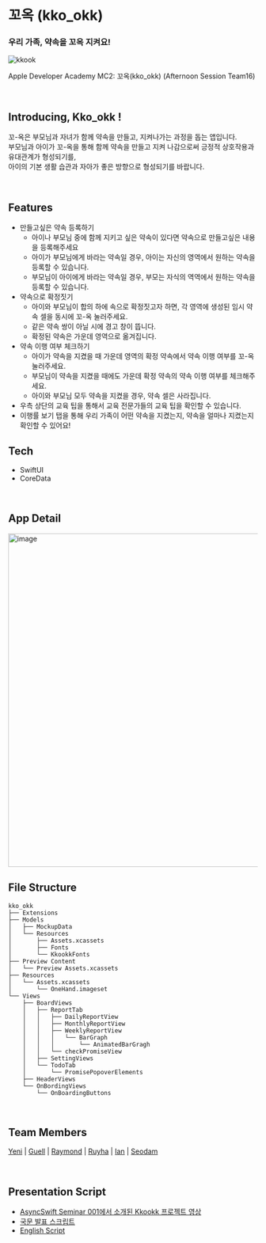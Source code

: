 # 꼬옥 (kko_okk)
### 우리 가족, 약속을 꼬옥 지켜요!
![kkook](https://user-images.githubusercontent.com/77262576/202895999-ae3246fb-6604-4404-9b75-15a79f8a2d3c.png)


Apple Developer Academy MC2: 꼬옥(kko_okk) (Afternoon Session Team16)


<br>

## Introducing, Kko_okk !
꼬-옥은 부모님과 자녀가 함께 약속을 만들고, 지켜나가는 과정을 돕는 앱입니다.  
부모님과 아이가 꼬-옥을 통해 함께 약속을 만들고 지켜 나감으로써
긍정적 상호작용과 유대관계가 형성되기를,\
아이의 기본 생활 습관과 자아가 좋은 방향으로 형성되기를 바랍니다.

<br>

## Features
- 만들고싶은 약속 등록하기
  - 아이나 부모님 중에 함께 지키고 싶은 약속이 있다면 약속으로 만들고싶은 내용을 등록해주세요
  - 아이가 부모님에게 바라는 약속일 경우, 아이는 자신의 영역에서 원하는 약속을 등록할 수 있습니다.
  - 부모님이 아이에게 바라는 약속일 경우, 부모는 자식의 역역에서 원하는 약속을 등록할 수 있습니다.
- 약속으로 확정짓기
  - 아이와 부모님이 합의 하에 속으로 확정짓고자 하면, 각 영역에 생성된 임시 약속 셀을 동시에 꼬-옥 눌러주세요.
  - 같은 약속 쌍이 아닐 시에 경고 창이 뜹니다.
  - 확정된 약속은 가운데 영역으로 옮겨집니다.
- 약속 이행 여부 체크하기
  - 아이가 약속을 지켰을 때 가운데 영역의 확정 약속에서 약속 이행 여부를 꼬-옥 눌러주세요.
  - 부모님이 약속을 지켰을 때에도 가운데 확정 약속의 약속 이행 여부를 체크해주세요.
  - 아이와 부모님 모두 약속을 지켰을 경우, 약속 셀은 사라집니다.
- 우측 상단의 교육 팁을 통해서 교육 전문가들의 교육 팁을 확인할 수 있습니다.
- 이행률 보기 탭을 통해 우리 가족이 어떤 약속을 지켰는지, 약속을 얼마나 지켰는지 확인할 수 있어요!

## Tech
- SwiftUI
- CoreData

<br>

## App Detail
<img width="674" alt="image" src="https://user-images.githubusercontent.com/77421835/173480884-f8c839a2-30f3-4916-b77c-d75d2a6ede6b.png">

<br>

## File Structure

``` 
kko_okk
├── Extensions
├── Models
│   ├── MockupData
│   └── Resources
│       ├── Assets.xcassets
│       ├── Fonts
│       └── KkookkFonts
├── Preview Content
│   └── Preview Assets.xcassets
├── Resources
│   └── Assets.xcassets
│       └── OneHand.imageset
└── Views
    ├── BoardViews
    │   ├── ReportTab
    │   │   ├── DailyReportView
    │   │   ├── MonthlyReportView
    │   │   ├── WeeklyReportView
    │   │   │   └── BarGraph
    │   │   │       └── AnimatedBarGragh
    │   │   └── checkPromiseView
    │   ├── SettingViews
    │   └── TodoTab
    │       └── PromisePopoverElements
    ├── HeaderViews
    └── OnBordingViews
        └── OnBoardingButtons
``` 
<br>

## Team Members
[Yeni](https://github.com/yeniful) | [Guell](https://github.com/Valentino1994) | [Raymond](https://github.com/garlicvread) | [Ruyha](https://github.com/RuyHa) | [Ian](https://github.com/LeeSungNo-ian) | [Seodam](https://github.com/seodam-hst)

<br>

## Presentation Script
- [AsyncSwift Seminar 001에서 소개된 Kkookk 프로젝트 영상](https://www.youtube.com/watch?v=DVauRWCogWI&ab_channel=AsyncSwiftKorea)
- [국문 발표 스크립트](https://apple-developer-academy-mc2.notion.site/Flow-221817fa15ff4bd19204b03091c42351)
- [English Script](https://apple-developer-academy-mc2.notion.site/Flow-4f4f02932a80470587ac6162f10dd416)
